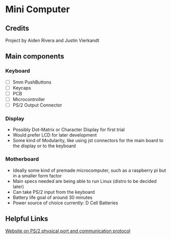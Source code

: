 # Mini Computer

## Credits

Project by Aiden Rivera and Justin Vierkandt

## Main components

### Keyboard
- [ ] 5mm PushButtons
- [ ] Keycaps
- [ ] PCB
- [ ] Microcontroller
- [ ] PS/2 Output Connector

### Display
- Possibly Dot-Matrix or Character Display for first trial
- Would prefer LCD for later development
- Some kind of Modularity, like using jst connectors for the main board to the display or to the keyboard

### Motherboard
- Ideally some kind of premade microcomputer, such as a raspberry pi but in a smaller form factor
- Main specs needed are being able to run Linux (distro to be decided later)
- Can take PS/2 input from the keyboard
- Battery life goal of around 30 minutes
- Power source of choice currently: D Cell Batteries

## Helpful Links

[Website on PS/2 physical port and communication protocol](https://www.burtonsys.com/ps2_chapweske.htm)
